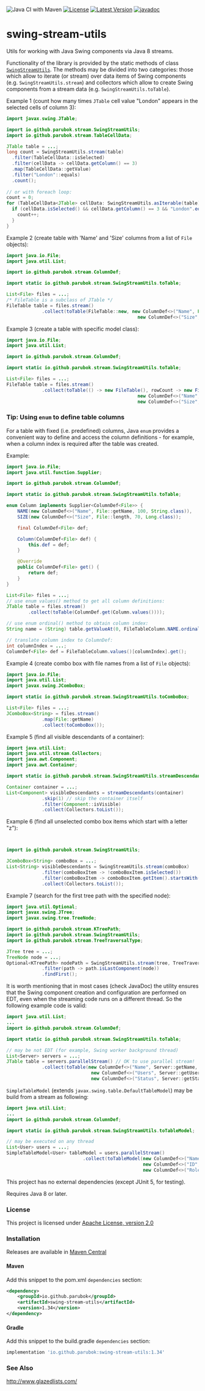 ![Java CI with Maven](https://github.com/parubok/table-stream-utils/workflows/Java%20CI%20with%20Maven/badge.svg)
[![License](https://img.shields.io/badge/License-Apache%202.0-blue.svg)](https://github.com/parubok/table-stream-utils/blob/master/LICENSE)
[![Latest Version](https://img.shields.io/maven-central/v/io.github.parubok/swing-stream-utils)](https://search.maven.org/search?q=a:swing-stream-utils)
[![javadoc](https://javadoc.io/badge2/io.github.parubok/swing-stream-utils/javadoc.svg)](https://javadoc.io/doc/io.github.parubok/swing-stream-utils)

# swing-stream-utils
Utils for working with Java Swing components via Java 8 streams.

Functionality of the library is provided by the static methods of class [`SwingStreamUtils`](https://javadoc.io/doc/io.github.parubok/swing-stream-utils/latest/io/github/parubok/stream/SwingStreamUtils.html).
The methods may be divided into two categories: those which allow to iterate (or stream) over data items of Swing components 
(e.g. `SwingStreamUtils.stream`) and collectors which allow to create Swing components from a stream data (e.g. `SwingStreamUtils.toTable`).

Example 1 (count how many times `JTable` cell value "London" appears in the selected cells of column 3):
```java
import javax.swing.JTable;

import io.github.parubok.stream.SwingStreamUtils;
import io.github.parubok.stream.TableCellData;

JTable table = ...;
long count = SwingStreamUtils.stream(table)
  .filter(TableCellData::isSelected)
  .filter(cellData -> cellData.getColumn() == 3)
  .map(TableCellData::getValue)
  .filter("London"::equals)
  .count();
  
// or with foreach loop:
count = 0;
for (TableCellData<JTable> cellData: SwingStreamUtils.asIterable(table)) {
  if (cellData.isSelected() && cellData.getColumn() == 3 && "London".equals(cellData.getValue())) {
    count++;
  }
}
```

Example 2 (create table with 'Name' and 'Size' columns from a list of `File` objects):
```java
import java.io.File;
import java.util.List;

import io.github.parubok.stream.ColumnDef;

import static io.github.parubok.stream.SwingStreamUtils.toTable;

List<File> files = ...;
/* FileTable is a subclass of JTable */
FileTable table = files.stream()
             .collect(toTable(FileTable::new, new ColumnDef<>("Name", File::getName, 100, String.class), 
                                                new ColumnDef<>("Size", File::length, 70, Long.class)));
```

Example 3 (create a table with specific model class):
```java
import java.io.File;
import java.util.List;

import io.github.parubok.stream.ColumnDef;

import static io.github.parubok.stream.SwingStreamUtils.toTable;

List<File> files = ...;
FileTable table = files.stream()
             .collect(toTable(() -> new FileTable(), rowCount -> new FileTableModel(rowCount), 
                                                new ColumnDef<>("Name", File::getName, 100, String.class), 
                                                new ColumnDef<>("Size", File::length, 70, Long.class)));
```

### Tip: Using `enum` to define table columns
For a table with fixed (i.e. predefined) columns, Java `enum` provides a convenient way to define and access the column 
definitions - for example, when a column index is required after the table was created.

Example:
```java
import java.io.File;
import java.util.function.Supplier;

import io.github.parubok.stream.ColumnDef;

import static io.github.parubok.stream.SwingStreamUtils.toTable;

enum Column implements Supplier<ColumnDef<File>> {
    NAME(new ColumnDef<>("Name", File::getName, 100, String.class)),
    SIZE(new ColumnDef<>("Size", File::length, 70, Long.class));

    final ColumnDef<File> def;

    Column(ColumnDef<File> def) {
        this.def = def;
    }

    @Override
    public ColumnDef<File> get() {
        return def;
    }
}

List<File> files = ...;
// use enum values() method to get all column definitions:
JTable table = files.stream()
        .collect(toTable(ColumnDef.get(Column.values())));

// use enum ordinal() method to obtain column index:
String name = (String) table.getValueAt(0, FileTableColumn.NAME.ordinal());

// translate column index to ColumnDef:
int columnIndex = ...;
ColumnDef<File> def = FileTableColumn.values()[columnIndex].get();
```

Example 4 (create combo box with file names from a list of `File` objects):
```java
import java.io.File;
import java.util.List;
import javax.swing.JComboBox;

import static io.github.parubok.stream.SwingStreamUtils.toComboBox;

List<File> files = ...;
JComboBox<String> = files.stream()
             .map(File::getName)
             .collect(toComboBox());
```

Example 5 (find all visible descendants of a container):
```java
import java.util.List;
import java.util.stream.Collectors;
import java.awt.Component;
import java.awt.Container;

import static io.github.parubok.stream.SwingStreamUtils.streamDescendants;

Container container = ...;
List<Component> visibleDescendants = streamDescendants(container)
             .skip(1) // skip the container itself
             .filter(Component::isVisible)
             .collect(Collectors.toList());
```

Example 6 (find all unselected combo box items which start with a letter "z"):
```java


import io.github.parubok.stream.SwingStreamUtils;

JComboBox<String> comboBox = ...;
List<String> visibleDescendants = SwingStreamUtils.stream(comboBox)
             .filter(comboBoxItem -> !comboBoxItem.isSelected())
             .filter(comboBoxItem -> comboBoxItem.getItem().startsWith("z"))
             .collect(Collectors.toList());
```

Example 7 (search for the first tree path with the specified node):
```java
import java.util.Optional;
import javax.swing.JTree;
import javax.swing.tree.TreeNode;

import io.github.parubok.stream.KTreePath;
import io.github.parubok.stream.SwingStreamUtils;
import io.github.parubok.stream.TreeTraversalType;

JTree tree = ...;
TreeNode node = ...;
Optional<KTreePath> nodePath = SwingStreamUtils.stream(tree, TreeTraversalType.PRE_ORDER)
             .filter(path -> path.isLastComponent(node))
             .findFirst();
```

It is worth mentioning that in most cases (check JavaDoc) the utility ensures that the Swing component creation and configuration are performed on EDT, even when the streaming code runs on a different thread. So the following example code is valid:
```java
import java.util.List;
...
import io.github.parubok.stream.ColumnDef;

import static io.github.parubok.stream.SwingStreamUtils.toTable;

// may be not EDT (for example, Swing worker background thread)
List<Server> servers = ...;
JTable table = servers.parallelStream() // OK to use parallel stream!
             .collect(toTable(new ColumnDef<>("Name", Server::getName, 100, String.class),
                               new ColumnDef<>("Users", Server::getUserCount, 50, Integer.class),
                               new ColumnDef<>("Status", Server::getStatus, 200, String.class));
```

`SimpleTableModel` (extends `javax.swing.table.DefaultTableModel`) may be build from a stream as following:
```java
import java.util.List;
...
import io.github.parubok.stream.ColumnDef;

import static io.github.parubok.stream.SwingStreamUtils.toTableModel;

// may be executed on any thread
List<User> users = ...;
SimpleTableModel<User> tableModel = users.parallelStream()
                            .collect(toTableModel(new ColumnDef<>("Name", User::getName, 100, String.class),
                                                  new ColumnDef<>("ID", User::getID, 50, Long.class),
                                                  new ColumnDef<>("Role", User::getRole, 200, String.class));
```

This project has no external dependencies (except JUnit 5, for testing).

Requires Java 8 or later.

### License

This project is licensed under [Apache License, version 2.0](https://www.apache.org/licenses/LICENSE-2.0)

### Installation

Releases are available in [Maven Central](https://repo1.maven.org/maven2/io/github/parubok/swing-stream-utils/)

#### Maven

Add this snippet to the pom.xml `dependencies` section:

```xml
<dependency>
    <groupId>io.github.parubok</groupId>
    <artifactId>swing-stream-utils</artifactId>
    <version>1.34</version>
</dependency>
```

#### Gradle

Add this snippet to the build.gradle `dependencies` section:

```groovy
implementation 'io.github.parubok:swing-stream-utils:1.34'
```

### See Also

http://www.glazedlists.com/
